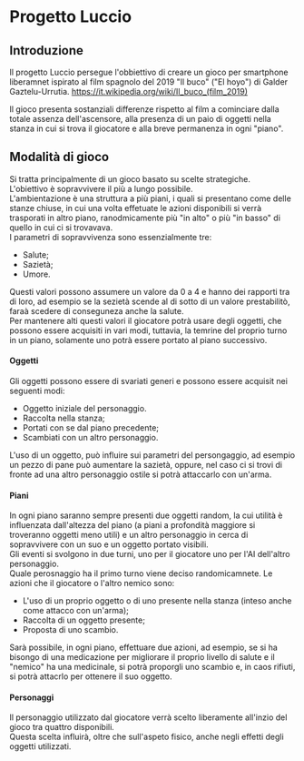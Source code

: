 Progetto Luccio
====================
Introduzione
---------------------

Il progetto Luccio persegue l'obbiettivo di creare un gioco per smartphone liberamnet ispirato al film spagnolo del 2019 "Il buco" ("El hoyo") di Galder Gaztelu-Urrutia.
https://it.wikipedia.org/wiki/Il_buco_(film_2019)

Il gioco presenta sostanziali differenze rispetto al film a cominciare dalla totale assenza dell'ascensore, alla presenza di un paio di oggetti nella stanza in cui si trova il giocatore e alla breve permanenza in ogni "piano".

Modalità di gioco
---------------------

Si tratta principalmente di un gioco basato su scelte strategiche.  
L'obiettivo è sopravvivere il più a lungo possibile.  
L'ambientazione è una struttura a più piani, i quali si presentano come delle stanze chiuse, in cui una volta effetuate le azioni disponibili si verrà trasporati in altro piano, ranodmicamente più "in alto" o più "in basso" di quello in cui ci si trovavava.  
I parametri di sopravvivenza sono essenzialmente tre:

* Salute;
* Sazietà;
* Umore.

Questi valori possono assumere un valore da 0 a 4 e hanno dei rapporti tra di loro, ad esempio se la sezietà scende al di sotto di un valore prestabilitò, faraà scedere di conseguneza anche la salute.  
Per mantenere alti questi valori il giocatore potrà usare degli oggetti, che possono essere acquisiti in vari modi, tuttavia, la temrine del proprio turno in un piano, solamente uno potrà essere portato al piano successivo.  

#### Oggetti
Gli oggetti possono essere di svariati generi e possono essere acquisit nei seguenti modi:

* Oggetto iniziale del personaggio.
* Raccolta nella stanza;
* Portati con se dal piano precedente;
* Scambiati con un altro personaggio.

L'uso di un oggetto, può influire sui parametri del persongaggio, ad esempio un pezzo di pane può aumentare la sazietà, oppure, nel caso ci si trovi di fronte ad una altro personaggio ostile si potrà attaccarlo con un'arma.

#### Piani
 
In ogni piano saranno sempre presenti due oggetti random, la cui utilità è influenzata dall'altezza del piano (a piani a profondità maggiore si troveranno oggetti meno utili) e un altro personaggio in cerca di sopravvivere con un suo e un oggetto portato visibili.  
Gli eventi si svolgono in due turni, uno per il giocatore uno per l'AI dell'altro personaggio.  
Quale perosnaggio ha il primo turno viene deciso randomicamnete.
Le azioni che il giocatore o l'altro nemico sono:

* L'uso di un proprio oggetto o di uno presente nella stanza (inteso anche come attacco con un'arma);
* Raccolta di un oggetto presente;
* Proposta di uno scambio.

Sarà possibile, in ogni piano, effettuare due azioni, ad esempio, se si ha bisongo di una medicazione per migliorare il proprio livello di salute e il "nemico" ha una medicinale, si potrà proporgli uno scambio e, in caos rifiuti, si potrà attacrlo per ottenere il suo oggetto.

#### Personaggi

Il personaggio utilizzato dal giocatore verrà scelto liberamente all'inzio del gioco tra quattro disponibili.  
Questa scelta influirà, oltre che sull'aspeto fisico, anche negli effetti degli oggetti utilizzati.
